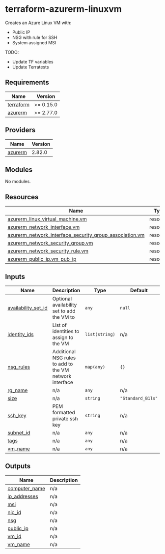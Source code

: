 # terraform-azurerm-linuxvm

Creates an Azure Linux VM with:
* Public IP
* NSG with rule for SSH
* System assigned MSI

TODO:
* Update TF variables
* Update Terratests

<!-- BEGIN_TF_DOCS -->
## Requirements

| Name | Version |
|------|---------|
| <a name="requirement_terraform"></a> [terraform](#requirement\_terraform) | >= 0.15.0 |
| <a name="requirement_azurerm"></a> [azurerm](#requirement\_azurerm) | >= 2.77.0 |

## Providers

| Name | Version |
|------|---------|
| <a name="provider_azurerm"></a> [azurerm](#provider\_azurerm) | 2.82.0 |

## Modules

No modules.

## Resources

| Name | Type |
|------|------|
| [azurerm_linux_virtual_machine.vm](https://registry.terraform.io/providers/hashicorp/azurerm/latest/docs/resources/linux_virtual_machine) | resource |
| [azurerm_network_interface.vm](https://registry.terraform.io/providers/hashicorp/azurerm/latest/docs/resources/network_interface) | resource |
| [azurerm_network_interface_security_group_association.vm](https://registry.terraform.io/providers/hashicorp/azurerm/latest/docs/resources/network_interface_security_group_association) | resource |
| [azurerm_network_security_group.vm](https://registry.terraform.io/providers/hashicorp/azurerm/latest/docs/resources/network_security_group) | resource |
| [azurerm_network_security_rule.vm](https://registry.terraform.io/providers/hashicorp/azurerm/latest/docs/resources/network_security_rule) | resource |
| [azurerm_public_ip.vm_pub_ip](https://registry.terraform.io/providers/hashicorp/azurerm/latest/docs/resources/public_ip) | resource |

## Inputs

| Name | Description | Type | Default | Required |
|------|-------------|------|---------|:--------:|
| <a name="input_availability_set_id"></a> [availability\_set\_id](#input\_availability\_set\_id) | Optional availability set to add the VM to | `any` | `null` | no |
| <a name="input_identity_ids"></a> [identity\_ids](#input\_identity\_ids) | List of identities to assign to the VM | `list(string)` | n/a | yes |
| <a name="input_nsg_rules"></a> [nsg\_rules](#input\_nsg\_rules) | Additional NSG rules to add to the VM network interface | `map(any)` | `{}` | no |
| <a name="input_rg_name"></a> [rg\_name](#input\_rg\_name) | n/a | `any` | n/a | yes |
| <a name="input_size"></a> [size](#input\_size) | n/a | `string` | `"Standard_B1ls"` | no |
| <a name="input_ssh_key"></a> [ssh\_key](#input\_ssh\_key) | PEM formatted private ssh key | `string` | n/a | yes |
| <a name="input_subnet_id"></a> [subnet\_id](#input\_subnet\_id) | n/a | `any` | n/a | yes |
| <a name="input_tags"></a> [tags](#input\_tags) | n/a | `any` | n/a | yes |
| <a name="input_vm_name"></a> [vm\_name](#input\_vm\_name) | n/a | `any` | n/a | yes |

## Outputs

| Name | Description |
|------|-------------|
| <a name="output_computer_name"></a> [computer\_name](#output\_computer\_name) | n/a |
| <a name="output_ip_addresses"></a> [ip\_addresses](#output\_ip\_addresses) | n/a |
| <a name="output_msi"></a> [msi](#output\_msi) | n/a |
| <a name="output_nic_id"></a> [nic\_id](#output\_nic\_id) | n/a |
| <a name="output_nsg"></a> [nsg](#output\_nsg) | n/a |
| <a name="output_public_ip"></a> [public\_ip](#output\_public\_ip) | n/a |
| <a name="output_vm_id"></a> [vm\_id](#output\_vm\_id) | n/a |
| <a name="output_vm_name"></a> [vm\_name](#output\_vm\_name) | n/a |
<!-- END_TF_DOCS -->
